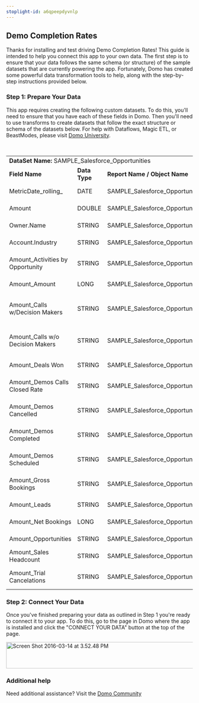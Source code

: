 ```yaml
---
stoplight-id: a6qpeepdyvnlp
---
```


<div class="col-md-12 content-panel">
                <h2>Demo Completion Rates</h2>
                <p></p><p>Thanks for installing and test driving <span id="title">Demo Completion Rates</span>! This guide is intended to help you connect this app to your own data. The first step is to ensure that your data follows the same schema (or structure) of the sample datasets that are currently powering the app. Fortunately, Domo has created some powerful data transformation tools to help, along with the step-by-step instructions provided below.</p><div class="doc-row" id="Step%201:%20Identify%20Required%20Data%20Fields"><h3 class="doc-row-title">Step 1: Prepare Your Data</h3><div class="small-pad-bottom"><p>This app requires creating the following custom datasets. To do this, you'll need to ensure that you have each of these fields in Domo. Then you'll need to use transforms to create datasets that follow the exact structure or schema of the datasets below. For help with Dataflows, Magic ETL, or BeastModes, please visit <a href="https://university.domo.com/" target="_blank">Domo University</a>.</p></div>
                <br>
                <div id="custom-data-container"><table id="SAMPLE_Salesforce_Opportunities"><tbody><tr><td colspan="6"><strong>DataSet Name:</strong> <span class="value">SAMPLE_Salesforce_Opportunities</span></td></tr><!--tr>    <td colspan="6"></td></tr--><tr><td><strong>Field Name</strong></td><td><strong>Data Type</strong></td><td><strong>Report Name / Object Name</strong></td><td><strong>Source </strong></td><td colspan="2"><strong>Description of Field</strong></td></tr><tr><td>MetricDate_rolling_</td><td>DATE</td><td>SAMPLE_Salesforce_Opportunities</td><td>Salesforce, SugarCRM</td><td colspan="2">Date of metric</td></tr><tr><td>Amount</td><td>DOUBLE</td><td>SAMPLE_Salesforce_Opportunities</td><td>Salesforce, SugarCRM</td><td colspan="2">Amount</td></tr><tr><td>Owner.Name</td><td>STRING</td><td>SAMPLE_Salesforce_Opportunities</td><td>Salesforce, SugarCRM</td><td colspan="2">Owner name</td></tr><tr><td>Account.Industry</td><td>STRING</td><td>SAMPLE_Salesforce_Opportunities</td><td>Salesforce, SugarCRM</td><td colspan="2">Account industry</td></tr><tr><td>Amount_Activities by Opportunity</td><td>STRING</td><td>SAMPLE_Salesforce_Opportunities</td><td>Salesforce, SugarCRM</td><td colspan="2">Number of activities by opportunity</td></tr><tr><td>Amount_Amount</td><td>LONG</td><td>SAMPLE_Salesforce_Opportunities</td><td>Salesforce, SugarCRM</td><td colspan="2">Amount</td></tr><tr><td>Amount_Calls w/Decision Makers</td><td>STRING</td><td>SAMPLE_Salesforce_Opportunities</td><td>Salesforce, SugarCRM</td><td colspan="2">Number of calls with decision makers</td></tr><tr><td>Amount_Calls w/o Decision Makers</td><td>STRING</td><td>SAMPLE_Salesforce_Opportunities</td><td>Salesforce, SugarCRM</td><td colspan="2">Number of calls without decision makers</td></tr><tr><td>Amount_Deals Won</td><td>STRING</td><td>SAMPLE_Salesforce_Opportunities</td><td>Salesforce, SugarCRM</td><td colspan="2">Number of deals won</td></tr><tr><td>Amount_Demos Calls Closed Rate</td><td>STRING</td><td>SAMPLE_Salesforce_Opportunities</td><td>Salesforce, SugarCRM</td><td colspan="2">Rate of demo calls closed</td></tr><tr><td>Amount_Demos Cancelled</td><td>STRING</td><td>SAMPLE_Salesforce_Opportunities</td><td>Salesforce, SugarCRM</td><td colspan="2">Amount of cancelled demos</td></tr><tr><td>Amount_Demos Completed</td><td>STRING</td><td>SAMPLE_Salesforce_Opportunities</td><td>Salesforce, SugarCRM</td><td colspan="2">Amount of completed demos</td></tr><tr><td>Amount_Demos Scheduled</td><td>STRING</td><td>SAMPLE_Salesforce_Opportunities</td><td>Salesforce, SugarCRM</td><td colspan="2">Amount of scheduled demos</td></tr><tr><td>Amount_Gross Bookings</td><td>STRING</td><td>SAMPLE_Salesforce_Opportunities</td><td>Salesforce, SugarCRM</td><td colspan="2">Amount of gross bookings</td></tr><tr><td>Amount_Leads</td><td>STRING</td><td>SAMPLE_Salesforce_Opportunities</td><td>Salesforce, SugarCRM</td><td colspan="2">Amount of leads</td></tr><tr><td>Amount_Net Bookings</td><td>LONG</td><td>SAMPLE_Salesforce_Opportunities</td><td>Salesforce, SugarCRM</td><td colspan="2">Amount of net bookings</td></tr><tr><td>Amount_Opportunities</td><td>STRING</td><td>SAMPLE_Salesforce_Opportunities</td><td>Salesforce, SugarCRM</td><td colspan="2">Amount of opportunities</td></tr><tr><td>Amount_Sales Headcount</td><td>STRING</td><td>SAMPLE_Salesforce_Opportunities</td><td>Salesforce, SugarCRM</td><td colspan="2">Sales headcount</td></tr><tr><td>Amount_Trial Cancelations</td><td>STRING</td><td>SAMPLE_Salesforce_Opportunities</td><td>Salesforce, SugarCRM</td><td colspan="2">Amount of trial cancellations</td></tr></tbody></table><div class="doc-row medium-pad-top">
                <h3 class="doc-row-title">Step 2: Connect Your Data</h3>
                <div class="small-pad-bottom">
                    <p>Once you've finished preparing your data as outlined in Step 1 you're ready to connect it to your app. To do this, go to the page in Domo where the app is installed and click the "CONNECT YOUR DATA" button at the top of the page.</p>
                    <p class="small-pad">
                    <img class="alignnone size-full wp-image-1207" src="https://s3.amazonaws.com/development.domo.com/wp-content/uploads/2016/03/14155707/Screen-Shot-2016-03-14-at-3.52.48-PM1.png" alt="Screen Shot 2016-03-14 at 3.52.48 PM" width="1158" height="71">
                    </p>
                    <div id="ooyalaplayer-IyYTc1MjE61NwLdtrxXvZuhH-dSGbWnR" class="ooyalaplayer"></div>
                    <script>
                        OO.ready(function() {
                            OO.Player.create("ooyalaplayer-IyYTc1MjE61NwLdtrxXvZuhH-dSGbWnR", "IyYTc1MjE61NwLdtrxXvZuhH-dSGbWnR", {
                                height: 380
                            });
                        });
                    </script>
                </div>
                <h3 class="doc-row-title">Additional help</h3>
                <div class="small-pad-bottom">
                    <p>Need additional assistance? Visit the <a href="https://dojo.domo.com">Domo Community</a></p>
                </div>
            </div></div></div><p></p>            </div>